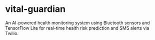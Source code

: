 # vital-guardian
An AI-powered health monitoring system using Bluetooth sensors and TensorFlow Lite for real-time health risk prediction and SMS alerts via Twilio.
